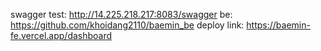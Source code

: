 swagger test: http://14.225.218.217:8083/swagger
be: https://github.com/khoidang2110/baemin_be
deploy link: https://baemin-fe.vercel.app/dashboard

